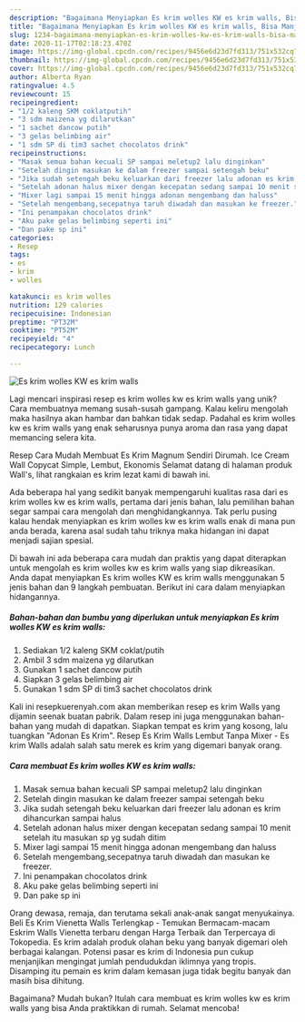 ```yaml
---
description: "Bagaimana Menyiapkan Es krim wolles KW es krim walls, Bisa Manjain Lidah"
title: "Bagaimana Menyiapkan Es krim wolles KW es krim walls, Bisa Manjain Lidah"
slug: 1234-bagaimana-menyiapkan-es-krim-wolles-kw-es-krim-walls-bisa-manjain-lidah
date: 2020-11-17T02:18:23.470Z
image: https://img-global.cpcdn.com/recipes/9456e6d23d7fd313/751x532cq70/es-krim-wolles-kw-es-krim-walls-foto-resep-utama.jpg
thumbnail: https://img-global.cpcdn.com/recipes/9456e6d23d7fd313/751x532cq70/es-krim-wolles-kw-es-krim-walls-foto-resep-utama.jpg
cover: https://img-global.cpcdn.com/recipes/9456e6d23d7fd313/751x532cq70/es-krim-wolles-kw-es-krim-walls-foto-resep-utama.jpg
author: Alberta Ryan
ratingvalue: 4.5
reviewcount: 15
recipeingredient:
- "1/2 kaleng SKM coklatputih"
- "3 sdm maizena yg dilarutkan"
- "1 sachet dancow putih"
- "3 gelas belimbing air"
- "1 sdm SP di tim3 sachet chocolatos drink"
recipeinstructions:
- "Masak semua bahan kecuali SP sampai meletup2 lalu dinginkan"
- "Setelah dingin masukan ke dalam freezer sampai setengah beku"
- "Jika sudah setengah beku keluarkan dari freezer lalu adonan es krim dihancurkan sampai halus"
- "Setelah adonan halus mixer dengan kecepatan sedang sampai 10 menit setelah itu masukan sp yg sudah ditim"
- "Mixer lagi sampai 15 menit hingga adonan mengembang dan haluss"
- "Setelah mengembang,secepatnya taruh diwadah dan masukan ke freezer."
- "Ini penampakan chocolatos drink"
- "Aku pake gelas belimbing seperti ini"
- "Dan pake sp ini"
categories:
- Resep
tags:
- es
- krim
- wolles

katakunci: es krim wolles 
nutrition: 129 calories
recipecuisine: Indonesian
preptime: "PT32M"
cooktime: "PT52M"
recipeyield: "4"
recipecategory: Lunch

---
```



![Es krim wolles KW es krim walls](https://img-global.cpcdn.com/recipes/9456e6d23d7fd313/751x532cq70/es-krim-wolles-kw-es-krim-walls-foto-resep-utama.jpg)

Lagi mencari inspirasi resep es krim wolles kw es krim walls yang unik? Cara membuatnya memang susah-susah gampang. Kalau keliru mengolah maka hasilnya akan hambar dan bahkan tidak sedap. Padahal es krim wolles kw es krim walls yang enak seharusnya punya aroma dan rasa yang dapat memancing selera kita.

Resep Cara Mudah Membuat Es Krim Magnum Sendiri Dirumah. Ice Cream Wall Copycat Simple, Lembut, Ekonomis Selamat datang di halaman produk Wall&#39;s, lihat rangkaian es krim lezat kami di bawah ini.

Ada beberapa hal yang sedikit banyak mempengaruhi kualitas rasa dari es krim wolles kw es krim walls, pertama dari jenis bahan, lalu pemilihan bahan segar sampai cara mengolah dan menghidangkannya. Tak perlu pusing kalau hendak menyiapkan es krim wolles kw es krim walls enak di mana pun anda berada, karena asal sudah tahu triknya maka hidangan ini dapat menjadi sajian spesial.


Di bawah ini ada beberapa cara mudah dan praktis yang dapat diterapkan untuk mengolah es krim wolles kw es krim walls yang siap dikreasikan. Anda dapat menyiapkan Es krim wolles KW es krim walls menggunakan 5 jenis bahan dan 9 langkah pembuatan. Berikut ini cara dalam menyiapkan hidangannya.

<!--inarticleads1-->

##### Bahan-bahan dan bumbu yang diperlukan untuk menyiapkan Es krim wolles KW es krim walls:

1. Sediakan 1/2 kaleng SKM coklat/putih
1. Ambil 3 sdm maizena yg dilarutkan
1. Gunakan 1 sachet dancow putih
1. Siapkan 3 gelas belimbing air
1. Gunakan 1 sdm SP di tim3 sachet chocolatos drink


Kali ini resepkuerenyah.com akan memberikan resep es krim Walls yang dijamin seenak buatan pabrik. Dalam resep ini juga menggunakan bahan-bahan yang mudah di dapatkan. Siapkan tempat es krim yang kosong, lalu tuangkan &#34;Adonan Es Krim&#34;. Resep Es Krim Walls Lembut Tanpa Mixer - Es krim Walls adalah salah satu merek es krim yang digemari banyak orang. 

<!--inarticleads2-->

##### Cara membuat Es krim wolles KW es krim walls:

1. Masak semua bahan kecuali SP sampai meletup2 lalu dinginkan
1. Setelah dingin masukan ke dalam freezer sampai setengah beku
1. Jika sudah setengah beku keluarkan dari freezer lalu adonan es krim dihancurkan sampai halus
1. Setelah adonan halus mixer dengan kecepatan sedang sampai 10 menit setelah itu masukan sp yg sudah ditim
1. Mixer lagi sampai 15 menit hingga adonan mengembang dan haluss
1. Setelah mengembang,secepatnya taruh diwadah dan masukan ke freezer.
1. Ini penampakan chocolatos drink
1. Aku pake gelas belimbing seperti ini
1. Dan pake sp ini


Orang dewasa, remaja, dan terutama sekali anak-anak sangat menyukainya. Beli Es Krim Vienetta Walls Terlengkap - Temukan Bermacam-macam Eskrim Walls Vienetta terbaru dengan Harga Terbaik dan Terpercaya di Tokopedia. Es krim adalah produk olahan beku yang banyak digemari oleh berbagai kalangan. Potensi pasar es krim di Indonesia pun cukup menjanjikan mengingat jumlah pendudukdan iklimnya yang tropis. Disamping itu pemain es krim dalam kemasan juga tidak begitu banyak dan masih bisa dihitung. 

Bagaimana? Mudah bukan? Itulah cara membuat es krim wolles kw es krim walls yang bisa Anda praktikkan di rumah. Selamat mencoba!
